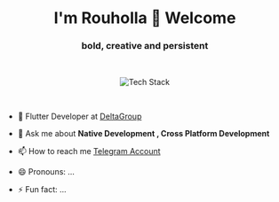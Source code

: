 <h1 align="center">I'm Rouholla 👋 Welcome</h1>
<h3 align="center">bold, creative and persistent</h3>
<br>

<p align="center"><img src="https://skillicons.dev/icons?i=kotlin,androidstudio,java,firebase,flutter,git,postman,cpp,idea,github,vscode&perline=16" alt="Tech Stack" /> </p>

<br>
<!-- 
- 🗣 I regulary not only code, also I'am an Android blogger with +57k followers on [Dunijet](https://www.instagram.com/rouhollakhani.offical) -->

<!-- - 👨‍💻 I’m currently recording **'Flutter'** course -->
<!-- - 🌱 I’m currently learning ... -->
<!-- - 👯 I’m looking to collaborate on ... -->
- 🤝 Flutter Developer at [DeltaGroup](https://deltagroup.ir/)
<!-- - 🤔 I’m looking for help with ... -->
- 💬 Ask me about **Native Development , Cross Platform Development**

- 📫 How to reach me [Telegram Account](https://t.me/RouhollahKhani/)

- 😄 Pronouns: ...

- ⚡ Fun fact: ...
<br>


<!--
**RouhollahKhani/RouhollahKhani** is a ✨ _special_ ✨ repository because its `README.md` (this file) appears on your GitHub profile.

Here are some ideas to get you started:

- 🔭 I’m currently working on ...
- 🌱 I’m currently learning ...
- 👯 I’m looking to collaborate on ...
- 🤔 I’m looking for help with ...
- 💬 Ask me about ...
- 📫 How to reach me: ...
- 😄 Pronouns: ...
- ⚡ Fun fact: ...
-->


<!--
<br>

<div style="display: flex; justify-content: center;">
  <img src="https://github-readme-streak-stats.herokuapp.com/?user=amir00462&theme=default&hide_border=false" style="width: 300px; ">
  <img src="https://github-readme-stats.vercel.app/api/top-langs/?username=amir00462&theme=default&hide_border=false&include_all_commits=false&count_private=false&layout=compact" style="width: 300px;">
</div>

<br>
-->


<!-- ![](https://quotes-github-readme.vercel.app/api?type=horizontal&theme=tokyonight) -->

